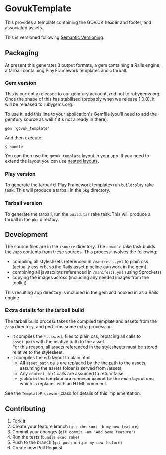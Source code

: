 # GovukTemplate

This provides a template containing the GOV.UK header and footer, and associated assets.

This is versioned following [Semantic Versioning](http://semver.org).

## Packaging

At present this generates 3 output formats, a gem containing a Rails engine, a tarball containing Play Framework templates and a tarball.

### Gem version

This is currently released to our gemfury account, and not to rubygems.org.  Once the shape of this has stabilised (probably 
when we release 1.0.0), it will be released to rubygems.org.

To use it, add this line to your application's Gemfile (you'll need to add the gemfury source as well if it's not already in there):

    gem 'govuk_template'

And then execute:

    $ bundle

You can then use the `govuk_template` layout in your app.  If you need to extend the layout you can use [nested layouts](http://guides.rubyonrails.org/layouts_and_rendering.html#using-nested-layouts).

### Play version

To generate the tarball of Play Framework templates run `build:play` rake task. This will produce a tarball in the `pkg` directory.

### Tarball version

To generate the tarball, run the `build:tar` rake task.  This will produce a tarball in the `pkg` directory.

## Development

The source files are in the `/source` directory.  The `compile` rake task builds the `/app` contents from these sources.  This process involves the following:

* compiling all stylesheets referenced in `/manifests.yml` to plain css (actually css.erb, so the Rails asset pipeline can work in the gem).
* combining all javascripts referenced in `/manifests.yml` (using Sprockets)
* copying the images across (including any needed images from the toolkit)

This resulting app directory is included in the gem and hooked in as a Rails engine

### Extra details for the tarball build

The tarball build process takes the compiled template and assets from the `/app` directory, and performs some extra processing:

* it compiles the `*.css.erb` files to plain css, replacing all calls to `asset_path` with the relative path to the asset.  
  For this reason, all assets referenced in the stylesheets must be stored relative to the stylesheet.
* it compiles the erb layout to plain html.
    * All `asset_path` calls are replaced by the the path to the assets, assuming the assets folder is served from /assets
    * Any `content_for?` calls are assumed to return false
    * yields in the template are removed except for the main layout one which is replaced with an HTML comment.

See the `TemplateProcessor` class for details of this implementation.

## Contributing

1. Fork it
2. Create your feature branch (`git checkout -b my-new-feature`)
3. Commit your changes (`git commit -am 'Add some feature'`)
4. Run the tests (`bundle exec rake`)
5. Push to the branch (`git push origin my-new-feature`)
6. Create new Pull Request

